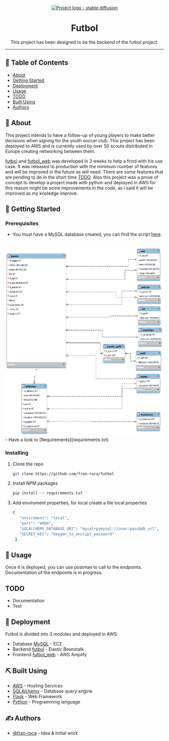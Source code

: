 <p align="center">
  <a href="" rel="noopener">
 <img width=720px height=400px src="https://drive.google.com/uc?export=view&id=1WvXt1Z7dzrPKLQUh4vAhT_Mq7sha-hEc" alt="Project logo - stable diffusion"></a>
</p>

<h1 align="center">Futbol</h1>

<div align="center">

</div>

<p align="center"> This project has been designed to be the backend of the futbol project.
    <br> 
</p>

---

## 📝 Table of Contents

- [About](#about)
- [Getting Started](#getting_started)
- [Deployment](#deployment)
- [Usage](#usage)
- [TODO](../#todo)
- [Built Using](#built_using)
- [Authors](#authors)

## 🧐 About <a name = "about"></a>

This project intends to have a follow-up of young players to make better decisions when signing for the youth soccer club. This project has been deployed to AWS and is currently used by over 50 scouts distributed in Europe creating networking between them.

[futbol](https://github.com/fran-roca/futbol) and [futbol_web](https://github.com/fran-roca/futbol_web) was developed in 3 weeks to help a frind with his use case. It was released to production with the minimum number of features and will be improved in the future as will need. There are some features that are pending to do in the short time [TODO](../#todo). Also this project was a prove of concept to develop a project made with python and deployed in AWS for this reason might be some improvements in the code, as I said it will be improved as my knoledge improve.

## 🏁 Getting Started <a name = "getting_started"></a>

### Prerequisites

- You must have a MySQL database created, you can find the script [here](model\scripts).
<br/>
<a href="https://github.com/fran-roca/futbol/blob/d6d6e26ed651f6ef296e2a15296046757c19da28/model/model.png" rel="noopener">
 <img width=700px height=600px src="model\model.png" alt="Model"></a>
 <br/>
- Have a look to [Requirements](requirements.txt)

### Installing

1. Clone the repo
   ```sh
   git clone https://github.com/fran-roca/futbol
   ```
2. Install NPM packages
   ```sh
   pip install -r requirements.txt
   ```
3. Add enviroment properties, for local create a file local.properties

   ```sh
   {
      "enviroment": "local",
      "port": "8000",
      "SQLALCHEMY_DATABASE_URI": "mysql+pymysql://user:pass@db_url",
      "SECRET_KEY": "keygen_to_encript_password"
    }
   ```
## 🎈 Usage <a name="usage"></a>

Once it is deployed, you can use postman to call to the endpoints. Documentation of the endpoints is in progress.

## TODO <a name="todo"></a>
- Documentation
- Test

## 🚀 Deployment <a name = "deployment"></a>

Futbol is divided into 3 modules and deployed in AWS:
- Database [MySQL](model\scripts) - EC2
- Backend [futbol](https://github.com/fran-roca/futbol) - Elastic Beanstalk
- Frontend [futbol_web](https://github.com/fran-roca/futbol_web) - AWS Amplify

## ⛏️ Built Using <a name = "built_using"></a>

- [AWS](https://aws.amazon.com/) - Hosting Services
- [SQLAlchemy](https://www.sqlalchemy.org/) - Database query engine
- [Flask](https://flask.palletsprojects.com/) - Web Framework
- [Python](https://www.python.org/) - Programming language

## ✍️ Authors <a name = "authors"></a>

- [@fran-roca](https://github.com/fran-roca) - Idea & Initial work
